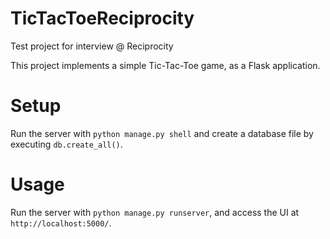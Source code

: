 # TicTacToeReciprocity
Test project for interview @ Reciprocity

This project implements a simple Tic-Tac-Toe game, as a Flask application.

# Setup
Run the server with `python manage.py shell` and create a database file by executing `db.create_all()`.

# Usage
Run the server with `python manage.py runserver`, and access the UI at `http://localhost:5000/`.
